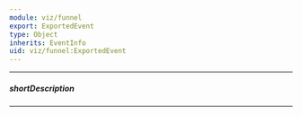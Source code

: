 ```yaml
---
module: viz/funnel
export: ExportedEvent
type: Object
inherits: EventInfo
uid: viz/funnel:ExportedEvent
---
```

---
##### shortDescription
<!-- Description goes here -->

---
<!-- Description goes here -->